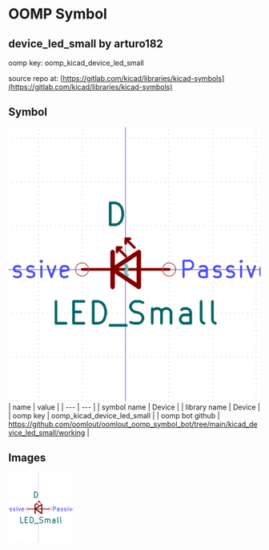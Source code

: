 # OOMP Symbol  
## device_led_small  by arturo182  
  
oomp key: oomp_kicad_device_led_small  
  
source repo at: [https://gitlab.com/kicad/libraries/kicad-symbols](https://gitlab.com/kicad/libraries/kicad-symbols)  
## Symbol  
  
[![working.png](working_600.png)](working.png)  
| name | value | 
| --- | --- | 
| symbol name | Device | 
| library name | Device | 
| oomp key | oomp_kicad_device_led_small | 
| oomp bot github | https://github.com/oomlout/oomlout_oomp_symbol_bot/tree/main/kicad_device_led_small/working | 
## Images  
  
[![working.png](working_140.png)](working.png)  

